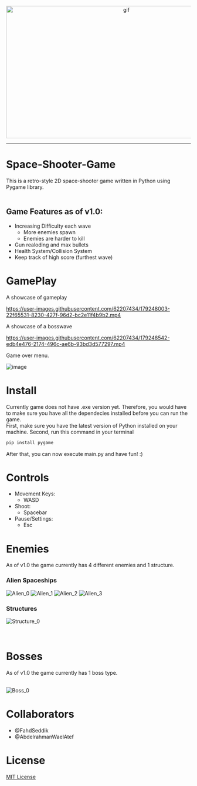 <p align="center">

  <img src="https://user-images.githubusercontent.com/62207434/179247626-2db6d28d-7cc9-4228-be0e-8a9f924dbd34.gif" alt="gif" width="640" height="360"/>

</p>

<hr>

# Space-Shooter-Game

This is a retro-style 2D space-shooter game written in Python using Pygame library.  
<br>
## Game Features as of v1.0:
  * Increasing Difficulty each wave
    - More enemies spawn
    - Enemies are harder to kill
  * Gun realoding and max bullets
  * Health System/Collision System
  * Keep track of high score (furthest wave)
  
# GamePlay

A showcase of gameplay

https://user-images.githubusercontent.com/62207434/179248003-22f65531-8230-427f-96d2-bc2e11f4b9b2.mp4  

A showcase of a bosswave
<br>

https://user-images.githubusercontent.com/62207434/179248542-edb4e476-2174-496c-ae6b-93bd3d577297.mp4


Game over menu.
<br>

![image](https://user-images.githubusercontent.com/62207434/179250185-7c7cac6c-6d0f-4275-bf68-6e0ca9dbdffc.png)

# Install 

Currently game does not have .exe version yet. Therefore, you would have to make sure you have all the dependecies installed before you can run the game. <br>
First, make sure you have the latest version of Python installed on your machine. Second, run this command in your terminal
```bash
pip install pygame
```
After that, you can now execute main.py and have fun! :) <br>
# Controls

* Movement Keys:
  - WASD
* Shoot:
  - Spacebar
* Pause/Settings:
  - Esc

# Enemies 
As of v1.0 the game currently has 4 different enemies and 1 structure.  
### Alien Spaceships  
![Alien_0](https://user-images.githubusercontent.com/62207434/179246013-89c80955-10f6-4ee6-975a-2bd333f1ceb7.png)
![Alien_1](https://user-images.githubusercontent.com/62207434/179246018-bd6a43cf-50fa-4c0c-a909-350a47f17bb8.png)
![Alien_2](https://user-images.githubusercontent.com/62207434/179246024-e48595f2-82ae-43c0-8db3-ff6c85c5441d.png)
![Alien_3](https://user-images.githubusercontent.com/62207434/179246030-a7e168ff-1a1d-40d3-a4fd-051578e21f49.png)
<br>
### Structures  
![Structure_0](https://user-images.githubusercontent.com/62207434/179248110-0a88c836-e07a-498e-a0ce-f7dcf31cfa09.png)

<br>

# Bosses  
As of v1.0 the game currently has 1 boss type.  <br>
<br>

![Boss_0](https://user-images.githubusercontent.com/62207434/179248502-8151ad56-b5cb-4678-9af5-5cc9ea01d9ba.png)

# Collaborators 
- @FahdSeddik  
- @AbdelrahmanWaelAtef

# License
[MIT License](https://github.com/FahdSeddik/Space-Shooter-Game/blob/main/LICENSE)
